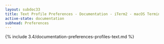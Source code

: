 ```yaml
---
layout: subdoc33
title: Text Profile Preferences - Documentation - iTerm2 - macOS Terminal Replacement
active-state: documentation
subhead: Preferences
---
```

{% include 3.4/documentation-preferences-profiles-text.md %}
